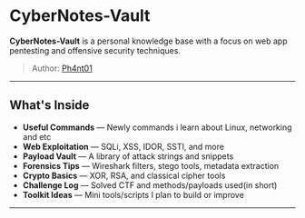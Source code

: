 # CyberNotes-Vault

**CyberNotes-Vault** is a personal knowledge base with a focus on web app pentesting and offensive security techniques.

> Author: [Ph4nt01](https://github.com/Ph4nt01)  

---

## What's Inside

- **Useful Commands** — Newly commands i learn about Linux, networking and etc
- **Web Exploitation** — SQLi, XSS, IDOR, SSTI, and more
- **Payload Vault** — A library of attack strings and snippets
- **Forensics Tips** — Wireshark filters, stego tools, metadata extraction
- **Crypto Basics** — XOR, RSA, and classical cipher tools
- **Challenge Log** — Solved CTF and methods/payloads used(in short)
- **Toolkit Ideas** — Mini tools/scripts I plan to build or improve

---
